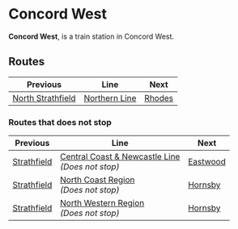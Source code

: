 # Concord West

**Concord West**, is a train station in Concord West.

## Routes

| Previous | Line | Next |
| ---------- | ---------- | ---------- |
| [North Strathfield](northstrathfield) | [Northern Line](t9) | [Rhodes](rhodes) |

### Routes that does not stop

| Previous | Line | Next |
| ---------- | ---------- | ---------- |
| [Strathfield](strathfield) | [Central Coast & Newcastle Line](ccn)<br>_(Does not stop)_ | [Eastwood](eastwood) |
| [Strathfield](strathfield) | [North Coast Region](nrc)<br>_(Does not stop)_ | [Hornsby](hornsby) |
| [Strathfield](strathfield) | [North Western Region](nrw)<br>_(Does not stop)_ | [Hornsby](hornsby) |
